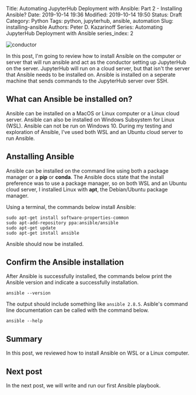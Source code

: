 Title: Automating JupyterHub Deployment with Ansible: Part 2 - Installing Ansible?
Date: 2019-10-14 19:36
Modified: 2019-10-14 19:50
Status: Draft
Category: Python
Tags: python, jupyterhub, ansible, automation 
Slug: installing-ansible
Authors: Peter D. Kazarinoff
Series: Automating JupyterHub Deployment with Ansible
series_index: 2

![conductor]({static}/posts/ansible/images/dump_truck.jpg)

In this post, I'm going to review how to install Ansible on the computer or server that will run ansible and act as the conductor setting up JupyterHub on the server.  JupyterHub will run on a cloud server, but that isn't the server that Ansible needs to be installed on. Ansible is installed on a seperate machine that sends commands to the JupyterHub server over SSH. 

## What can Ansible be installed on?

Ansible can be installed  on a MacOS or Linux computer or a Linux cloud server. Ansible can also be installed on Windows Subsystem for Linux (WSL). Ansible can not be run on Windows 10. During my testing and exploration of Ansible, I've used both WSL and an Ubuntu cloud server to run Ansible.

## Anstalling Ansible

Ansible can be installed on the command line using both a package manager or a **pip** or **conda**. The Ansible docs state that the install preference was to use a package manager, so on both WSL and an Ubuntu cloud server, I installed Linux with **apt**, the Debian/Ubuntu package manager. 

Using a terminal, the commands below install Ansible:

```test
sudo apt-get install software-properties-common
sudo apt-add-repository ppa:ansible/ansible
sudo apt-get update
sudo apt-get install ansible
```

Ansible should now be installed.

## Confirm the Ansible installation

After Ansible is successfully installed, the commands below print the Ansible version and indicate a successfully installation.

```text
ansible --version
```

The output should include something like ```ansible 2.8.5```. Asible's command line documentation can be called with the command below.

```text
ansible --help
```

## Summary

In this post, we reviewed how to install Ansible on WSL or a Linux computer.

## Next post

In the next post, we will write and run our first Ansible playbook.
 
